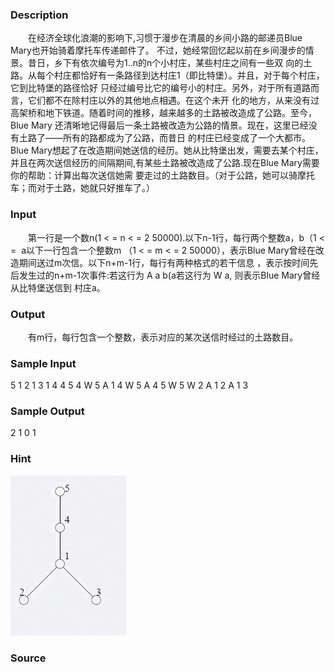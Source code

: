 
### Description
　　在经济全球化浪潮的影响下,习惯于漫步在清晨的乡间小路的邮递员Blue Mary也开始骑着摩托车传递邮件了。
不过，她经常回忆起以前在乡间漫步的情景。昔日，乡下有依次编号为1..n的n个小村庄，某些村庄之间有一些双
向的土路。从每个村庄都恰好有一条路径到达村庄1（即比特堡）。并且，对于每个村庄，它到比特堡的路径恰好
只经过编号比它的编号小的村庄。另外，对于所有道路而言，它们都不在除村庄以外的其他地点相遇。在这个未开
化的地方，从来没有过高架桥和地下铁道。随着时间的推移，越来越多的土路被改造成了公路。至今，Blue Mary
还清晰地记得最后一条土路被改造为公路的情景。现在，这里已经没有土路了——所有的路都成为了公路，而昔日
的村庄已经变成了一个大都市。 Blue Mary想起了在改造期间她送信的经历。她从比特堡出发，需要去某个村庄，
并且在两次送信经历的间隔期间,有某些土路被改造成了公路.现在Blue Mary需要你的帮助：计算出每次送信她需
要走过的土路数目。（对于公路，她可以骑摩托车；而对于土路，她就只好推车了。）
### Input
　　第一行是一个数n(1 < = n < = 2 50000).以下n-1行，每行两个整数a，b（1 < =  a以下一行包含一个整数m
（1 < = m < = 2 50000），表示Blue Mary曾经在改造期间送过m次信。以下n+m-1行，每行有两种格式的若干信息
，表示按时间先后发生过的n+m-1次事件:若这行为 A a b(a若这行为 W a, 则表示Blue Mary曾经从比特堡送信到
村庄a。
### Output
　　有m行，每行包含一个整数，表示对应的某次送信时经过的土路数目。
### Sample Input
5
1 2
1 3
1 4
4 5
4
W 5
A 1 4
W 5
A 4 5
W 5
W 2
A 1 2
A 1 3


### Sample Output
2
1
0
1
### Hint
![](/JudgeOnline/images/1103.jpg)
### Source
